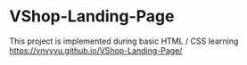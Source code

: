 # VShop-Landing-Page
This project is implemented during basic HTML / CSS learning
https://vnvyvu.github.io/VShop-Landing-Page/
